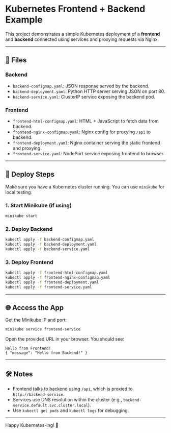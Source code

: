 # Kubernetes Frontend + Backend Example

This project demonstrates a simple Kubernetes deployment of a **frontend** and **backend** connected using services and proxying requests via Nginx.

---

## 📁 Files

### Backend
- `backend-configmap.yaml`: JSON response served by the backend.
- `backend-deployment.yaml`: Python HTTP server serving JSON on port 80.
- `backend-service.yaml`: ClusterIP service exposing the backend pod.

### Frontend
- `frontend-html-configmap.yaml`: HTML + JavaScript to fetch data from backend.
- `frontend-nginx-configmap.yaml`: Nginx config for proxying `/api` to backend.
- `frontend-deployment.yaml`: Nginx container serving the static frontend and proxying.
- `frontend-service.yaml`: NodePort service exposing frontend to browser.

---

## 🚀 Deploy Steps

Make sure you have a Kubernetes cluster running. You can use `minikube` for local testing.

### 1. Start Minikube (if using)

```bash
minikube start
```

### 2. Deploy Backend

```bash
kubectl apply -f backend-configmap.yaml
kubectl apply -f backend-deployment.yaml
kubectl apply -f backend-service.yaml
```

### 3. Deploy Frontend

```bash
kubectl apply -f frontend-html-configmap.yaml
kubectl apply -f frontend-nginx-configmap.yaml
kubectl apply -f frontend-deployment.yaml
kubectl apply -f frontend-service.yaml
```

---

## 🌐 Access the App

Get the Minikube IP and port:

```bash
minikube service frontend-service
```

Open the provided URL in your browser. You should see:

```
Hello from Frontend!
{ "message": "Hello from Backend!" }
```

---

## 🛠 Notes

- Frontend talks to backend using `/api`, which is proxied to `http://backend-service`.
- Services use DNS resolution within the cluster (e.g., `backend-service.default.svc.cluster.local`).
- Use `kubectl get pods` and `kubectl logs` for debugging.

---

Happy Kubernetes-ing! 🎉
